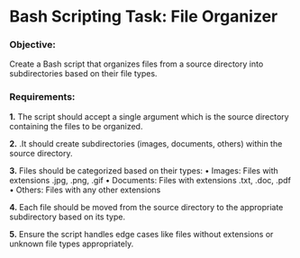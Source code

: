 # Bash Scripting Task: File Organizer

### Objective: 
 Create a Bash script that organizes files from a source directory into subdirectories based on their file types.
###  Requirements:
 **1.** The script should accept a single argument which is the source directory containing the files to be organized.
 
 **2.** .It should create subdirectories (images, documents, others) within the source directory.
 
  **3.** Files should be categorized based on their types: • Images: Files with extensions .jpg, .png, .gif • Documents: Files with extensions .txt, .doc, .pdf • Others: Files with any other extensions
  
   **4.** Each file should be moved from the source directory to the appropriate subdirectory based on its type.
   
   **5.** Ensure the script handles edge cases like files without extensions or unknown file types appropriately.
